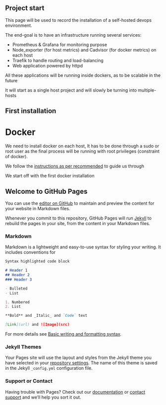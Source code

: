 ## Project start

This page will be used to record the installation of a self-hosted devops environment.

The end-goal is to have an infrastructure running several services:
- Prometheus & Grafana for monitoring purpose
- Node_exporter (for host metrics) and Cadvisor (for docker metrics) on each host
- Traefik to handle routing and load-balancing
- Web application powered by httpd

All these applications will be running inside dockers, as to be scalable in the future

It will start as a single host project and will slowly be turning into multiple-hosts

## First installation

# Docker

We need to install docker on each host, It has to be done through a sudo or root user as the final process will be running with root privileges (constraint of docker).

We follow the [instructions as per recommended](https://docs.docker.com/engine/install/centos/) to guide us through

We start off with the first docker installation









## Welcome to GitHub Pages

You can use the [editor on GitHub](https://github.com/maxime-lair/maxime-lair/edit/main/docs/index.md) to maintain and preview the content for your website in Markdown files.

Whenever you commit to this repository, GitHub Pages will run [Jekyll](https://jekyllrb.com/) to rebuild the pages in your site, from the content in your Markdown files.

### Markdown

Markdown is a lightweight and easy-to-use syntax for styling your writing. It includes conventions for

```markdown
Syntax highlighted code block

# Header 1
## Header 2
### Header 3

- Bulleted
- List

1. Numbered
2. List

**Bold** and _Italic_ and `Code` text

[Link](url) and ![Image](src)
```

For more details see [Basic writing and formatting syntax](https://docs.github.com/en/github/writing-on-github/getting-started-with-writing-and-formatting-on-github/basic-writing-and-formatting-syntax).

### Jekyll Themes

Your Pages site will use the layout and styles from the Jekyll theme you have selected in your [repository settings](https://github.com/maxime-lair/maxime-lair/settings/pages). The name of this theme is saved in the Jekyll `_config.yml` configuration file.

### Support or Contact

Having trouble with Pages? Check out our [documentation](https://docs.github.com/categories/github-pages-basics/) or [contact support](https://support.github.com/contact) and we’ll help you sort it out.
